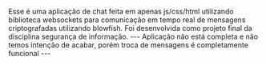 Esse é uma aplicação de chat feita em apenas js/css/html utilizando biblioteca websockets para comunicação em tempo real de mensagens criptografadas utilizando blowfish.
Foi desenvolvida como projeto final da disciplina segurança de informação.
--- Aplicação não está completa e não temos intenção de acabar, porém troca de mensagens é completamente funcional ---
